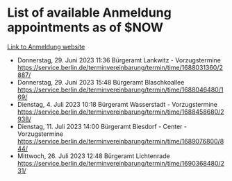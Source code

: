 # List of available Anmeldung appointments as of $NOW
[Link to Anmeldung website](https://service.berlin.de/terminvereinbarung/termin/tag.php?termin=1&anliegen[]=120686&dienstleisterlist=122210,122217,327316,122219,327312,122227,327314,122231,327346,122243,327348,122254,122252,329742,122260,329745,122262,329748,122271,327278,122273,327274,122277,327276,330436,122280,327294,122282,327290,122284,327292,122291,327270,122285,327266,122286,327264,122296,327268,150230,329760,122297,327286,122294,327284,122312,329763,122314,329775,122304,327330,122311,327334,122309,327332,317869,122281,327352,122279,329772,122283,122276,327324,122274,327326,122267,329766,122246,327318,122251,327320,122257,327322,122208,327298,122226,327300&herkunft=http%3A%2F%2Fservice.berlin.de%2Fdienstleistung%2F120686%2F)
- Donnerstag, 29. Juni 2023 11:36 Bürgeramt Lankwitz - Vorzugstermine https://service.berlin.de/terminvereinbarung/termin/time/1688031360/2887/
- Donnerstag, 29. Juni 2023 15:48 Bürgeramt Blaschkoallee https://service.berlin.de/terminvereinbarung/termin/time/1688046480/169/
- Dienstag, 4. Juli 2023 10:18 Bürgeramt Wasserstadt - Vorzugstermine https://service.berlin.de/terminvereinbarung/termin/time/1688458680/2938/
- Dienstag, 11. Juli 2023 14:00 Bürgeramt Biesdorf - Center - Vorzugstermine https://service.berlin.de/terminvereinbarung/termin/time/1689076800/844/
- Mittwoch, 26. Juli 2023 12:48 Bürgeramt Lichtenrade https://service.berlin.de/terminvereinbarung/termin/time/1690368480/231/
